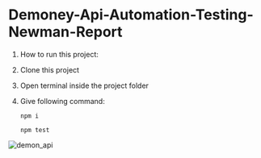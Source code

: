 # Demoney-Api-Automation-Testing-Newman-Report


1. How to run this project:

2. Clone this project

3. Open terminal inside the project folder

4. Give following command:

       npm i

       npm test
       
       
![demon_api](https://user-images.githubusercontent.com/78067017/152416662-6a398235-356a-4d4e-a49f-11fe800bb441.PNG)
